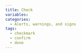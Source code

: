 ```yaml
---
title: Check
variables:
categories:
  - Alerts, warnings, and signs
tags:
  - checkmark
  - confirm
  - done
---
```

